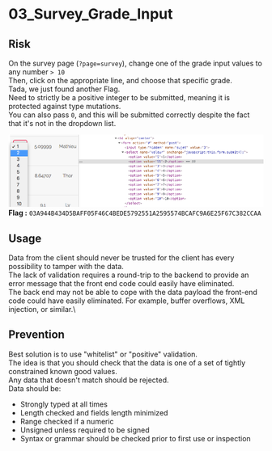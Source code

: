 # 03_Survey_Grade_Input

## Risk

On the survey page (```?page=survey```), change one of the grade input values to any number ```> 10```\
Then, click on the appropriate line, and choose that specific grade.\
Tada, we just found another Flag.\
Need to strictly be a positive integer to be submitted, meaning it is protected against type mutations.\
You can also pass ```0```, and this will be submitted correctly despite the fact that it's not in the dropdown list.

![Survey_Grade_Input](../../Docs/images/03/Survey_Grade_Input.png)
**Flag :** ```03A944B434D5BAFF05F46C4BEDE5792551A2595574BCAFC9A6E25F67C382CCAA```

## Usage

Data from the client should never be trusted for the client has every possibility to tamper with the data.\
The lack of validation requires a round-trip to the backend to provide an error message that the front end code could easily have eliminated.\
The back end may not be able to cope with the data payload the front-end code could have easily eliminated. For example, buffer overflows, XML injection, or similar.\

## Prevention

Best solution is to use "whitelist" or "positive" validation.\
The idea is that you should check that the data is one of a set of tightly constrained known good values.\
Any data that doesn't match should be rejected.\
Data should be:
- Strongly typed at all times
- Length checked and fields length minimized
- Range checked if a numeric
- Unsigned unless required to be signed
- Syntax or grammar should be checked prior to first use or inspection

